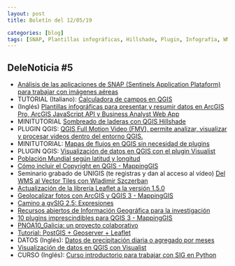 ```yaml
---
layout: post
title: Boletín del 12/05/19

categories: [blog]
tags: [SNAP, Plantillas infográficas, Hillshade, Plugin, Infografía, WMS, Vector Tiles, Mapa, Leaflet, Geolocalizar, ArcGIS, PostGIS, Geoserver, Recursos, Open Source, GVSIG, Proyecto Colaborativo, Datos, Precipitación, Lluvia, QGIS, SIG, Cursos, Python, satétiles]
---
```


## DeleNoticia #5


* [Análisis de las aplicaciones de SNAP (Sentinels Application Plataform) para trabajar con imágenes aéreas](https://geoinnova.org/blog-territorio/gis-aplicacion-snap-imagenes-aereas/amp/?__twitter_impression=true)
* TUTORIAL (Italiano): [Calculadora de campos en QGIS](http://hfcqgis.opendatasicilia.it/it/latest/)
* (Inglés) [Plantillas infográficas para presentar y resumir datos en ArcGIS Pro, ArcGIS JavaScript API y Business Analyst Web App](https://www.esri.com/arcgis-blog/products/analytics/analytics/seven-new-infographics/)
* MINITUTORIAL [Sombreado de laderas con QGIS Hillshade](https://www.blogsig.com/2018/12/sombreado-de-laderas-con-qgis-hillshade.html)
* PLUGIN QGIS: [QGIS Full Motion Video (FMV), permite analizar, visualizar y procesar videos dentro del entorno QGIS.](https://github.com/All4Gis/QGISFMV)
* MINITUTORIAL: [Mapas de flujos en QGIS sin necesidad de plugins](https://anitagraser.com/2019/05/04/flow-maps-in-qgis-no-plugins-needed/)
* PLUGIN QGIS: [Visualización de datos en QGIS con el plugin Visualist](https://carbajallosa.blogspot.com/2019/05/visualizacion-de-datos-en-qgis-con.html)
* [Población Mundial según latitud y longitud](http://googlemapsmania.blogspot.com/2019/03/the-latitude-longitude-of-population.html?utm_content=buffer884a5&utm_medium=social&utm_source=twitter.com&utm_campaign=buffer&m=1)
* [Cómo incluir el Copyright en QGIS - MappingGIS](https://mappinggis.com/2019/05/como-incluir-el-copyright-en-qgis/)
* Seminario grabado de UNIGIS (te registras y dan al acceso al vídeo) [Del WMS al Vector Tiles con Wladimir Szczerban]( https://register.gotowebinar.com/register/8691095556791132930)
* [Actualización de la librería Leaflet a la versión 1.5.0](https://leafletjs.com/2019/05/08/leaflet-1.5.0.html)
* [Geolocalizar fotos con ArcGIS y QGIS 3 - MappingGIS](https://mappinggis.com/2016/05/geolocalizar-fotos-con-arcgis-y-qgis/)
* [Camino a gvSIG 2.5: Expresiones](https://blog.gvsig.org/2019/05/07/camino-a-gvsig-2-5-expresiones/)
* [Recursos abiertos de Información Geográfica para la investigación](http://www.nosolosig.com/articulos/1061-recursos-abiertos-de-informacion-geografica-para-la-investigacion?utm_source=dlvr.it&utm_medium=twitter)
* [10 plugins imprescindibles para QGIS 3 - MappingGIS](https://mappinggis.com/2013/01/10-plugins-imprescindibles-para-qgis/#1_QuickMapServices_y_OpenLayers_Plugin)
* [PNOA10_Galicia: un proyecto colaborativo](http://blog-idee.blogspot.com/2019/05/pnoa10galicia-un-proyecto-colaborativo.html)
* [Tutorial: PostGIS + Geoserver + Leaflet](https://www.earder.com/tutorials/postgis_geoserver_leaflet/)
* DATOS (Inglés): [Datos de precipitación diaria o agregado por meses](https://zenodo.org/record/2668515#.XNArZaFOk0M)
* [Visualización de datos en QGIS con Visualist](https://carbajallosa.blogspot.com/2019/05/visualizacion-de-datos-en-qgis-con.html)
* CURSO (Inglés): [Curso introductorio para trabajar con SIG en Python](https://automating-gis-processes.github.io/CSC18/index.html)
